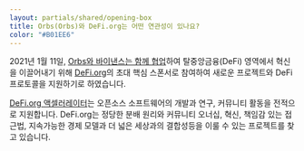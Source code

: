 ```yaml
---
layout: partials/shared/opening-box
title: Orbs(Orbs)와 DeFi.org는 어떤 연관성이 있나요?
color: "#B01EE6"
---
```


2021년 1월 11일, [Orbs와 바이낸스는 함께 협업](https://www.binance.org/en/blog/orbs-and-binance-team-up-to-launch-defi-accelerator/)하여 탈중앙금융(DeFi) 영역에서 혁신을 이끌어내기 위해 [DeFi.org](https://defi.org/)의 초대 핵심 스폰서로 참여하여 새로운 프로젝트와 DeFi 프로토콜을 지원하기로 하였습니다.

[DeFi.org 액셀러레이터](https://www.defi.org/)는 오픈소스 소프트웨어의 개발과 연구, 커뮤니티 활동을 전적으로 지원합니다. DeFi.org는 정당한 분배 원리와 커뮤니티 오너십, 혁신, 책임감 있는 접근법, 지속가능한 경제 모델과 더 넓은 세상과의 결합성등을 이룰 수 있는 프로젝트를 찾고 있습니다.
